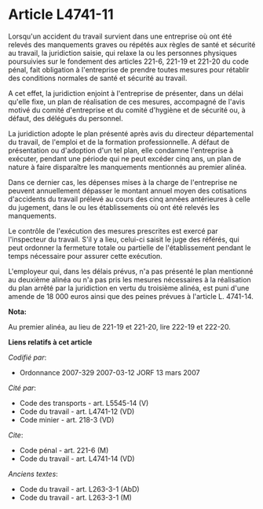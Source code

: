 # Article L4741-11

Lorsqu'un accident du travail survient dans une entreprise où ont été relevés des manquements graves ou répétés aux règles de
santé et sécurité au travail, la juridiction saisie, qui relaxe la ou les personnes physiques poursuivies sur le fondement
des articles 221-6, 221-19 et 221-20 du code pénal, fait obligation à l'entreprise de prendre toutes mesures pour rétablir
des conditions normales de santé et sécurité au travail.

A cet effet, la juridiction enjoint à l'entreprise de présenter, dans un délai qu'elle fixe, un plan de réalisation de ces
mesures, accompagné de l'avis motivé du comité d'entreprise et du comité d'hygiène et de sécurité ou, à défaut, des délégués
du personnel.

La juridiction adopte le plan présenté après avis du directeur départemental du travail, de l'emploi et de la formation
professionnelle. A défaut de présentation ou d'adoption d'un tel plan, elle condamne l'entreprise à exécuter, pendant une
période qui ne peut excéder cinq ans, un plan de nature à faire disparaître les manquements mentionnés au premier alinéa.

Dans ce dernier cas, les dépenses mises à la charge de l'entreprise ne peuvent annuellement dépasser le montant annuel moyen
des cotisations d'accidents du travail prélevé au cours des cinq années antérieures à celle du jugement, dans le ou les
établissements où ont été relevés les manquements.

Le contrôle de l'exécution des mesures prescrites est exercé par l'inspecteur du travail. S'il y a lieu, celui-ci saisit le
juge des référés, qui peut ordonner la fermeture totale ou partielle de l'établissement pendant le temps nécessaire pour
assurer cette exécution.

L'employeur qui, dans les délais prévus, n'a pas présenté le plan mentionné au deuxième alinéa ou n'a pas pris les mesures
nécessaires à la réalisation du plan arrêté par la juridiction en vertu du troisième alinéa, est puni d'une amende de 18 000
euros ainsi que des peines prévues à l'article L. 4741-14.

**Nota:**

Au premier alinéa, au lieu de 221-19 et 221-20, lire 222-19 et 222-20.

**Liens relatifs à cet article**

_Codifié par_:

  - Ordonnance 2007-329 2007-03-12 JORF 13 mars 2007

_Cité par_:

  - Code des transports - art. L5545-14 (V)
  - Code du travail - art. L4741-12 (VD)
  - Code minier - art. 218-3 (VD)

_Cite_:

  - Code pénal - art. 221-6 (M)
  - Code du travail - art. L4741-14 (VD)

_Anciens textes_:

  - Code du travail - art. L263-3-1 (AbD)
  - Code du travail - art. L263-3-1 (M)
